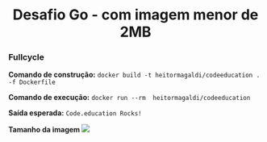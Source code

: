 <h1 align="center"> Desafio Go - com imagem menor de 2MB </h1>
<h3> Fullcycle </h3>

<strong>Comando de construção:</strong>
                             ``` docker build -t heitormagaldi/codeeducation . -f Dockerfile ``` <p>
<strong>Comando de execução:</strong> 
                             ``` docker run --rm  heitormagaldi/codeeducation ```<p>
                              
<strong>Saída esperada:</strong>              ``` Code.education Rocks! ```      <p>             

<strong>Tamanho da imagem   </strong>      <img src="https://img.shields.io/static/v1?label=react&message=1.46&color=blue&style=for-the-badge&logo=MB"/>  
  
  

